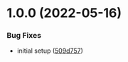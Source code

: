 # 1.0.0 (2022-05-16)


### Bug Fixes

* initial setup ([509d757](https://github.com/bottom-sheet/react-hooks/commit/509d757014b3a148c44f2270de17864dd788a399))
